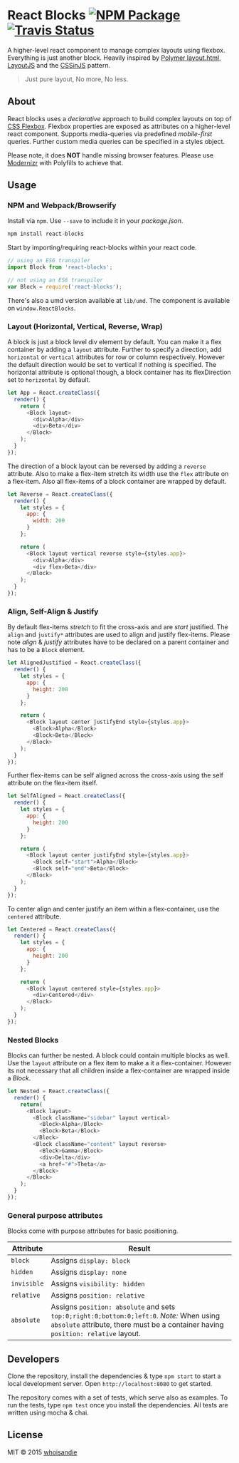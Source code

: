 # React Blocks [![NPM Package][npm_img]][npm_site] [![Travis Status][trav_img]][trav_site]

A higher-level react component to manage complex layouts using flexbox. Everything is just another block. Heavily inspired by [Polymer layout.html][polymer], [LayoutJS][layoutjs] and the [CSSinJS][cssinjs] pattern.

> Just pure layout, No more, No less.

## About
React blocks uses a *declarative* approach to build complex layouts on top of [CSS Flexbox][flexbox]. Flexbox properties are exposed as attributes on a higher-level react component. Supports media-queries via predefined *mobile-first* queries. Further custom media queries can be specified in a styles object.

Please note, it does **NOT** handle missing browser features. Please use [Modernizr][modernizr] with Polyfills to achieve that.

## Usage

### NPM and Webpack/Browserify
Install via `npm`. Use `--save` to include it in your *package.json*.

```bash
npm install react-blocks
```

Start by importing/requiring react-blocks within your react code.

```js
// using an ES6 transpiler
import Block from 'react-blocks';

// not using an ES6 transpiler
var Block = require('react-blocks');
```

There's also a umd version available at `lib/umd`. The component is available on `window.ReactBlocks`.

### Layout (Horizontal, Vertical, Reverse, Wrap)
A block is just a block level div element by default. You can make it a flex container by adding a `layout` attribute. Further to specify a direction, add `horizontal` or `vertical` attributes for row or column respectively. However the default direction would be set to vertical if nothing is specified. The horizontal attribute is optional though, a block container has its flexDirection set to `horizontal` by default.

```js
let App = React.createClass({
  render() {
    return (
      <Block layout>
        <div>Alpha</div>
        <div>Beta</div>
      </Block>
    );
  }
});
```

The direction of a block layout can be reversed by adding a `reverse` attribute. Also to make a flex-item stretch its width use the `flex` attribute on a flex-item. Also all flex-items of a block container are wrapped by default.

```js
let Reverse = React.createClass({
  render() {
    let styles = {
      app: {
        width: 200
      }
    };

    return (
      <Block layout vertical reverse style={styles.app}>
        <div>Alpha</div>
        <div flex>Beta</div>
      </Block>
    );
  }
});
```

### Align, Self-Align & Justify

By default flex-items *stretch* to fit the cross-axis and are *start* justified. The `align` and `justify*` attributes are used to align and justify flex-items. Please note *align* & *justify* attributes have to be declared on a parent container and has to be a `Block` element.

```js
let AlignedJustified = React.createClass({
  render() {
    let styles = {
      app: {
        height: 200
      }
    };

    return (
      <Block layout center justifyEnd style={styles.app}>
        <Block>Alpha</Block>
        <Block>Beta</Block>
      </Block>
    );
  }
});
```

Further flex-items can be self aligned across the cross-axis using the self attribute on the flex-item itself.

```js
let SelfAligned = React.createClass({
  render() {
    let styles = {
      app: {
        height: 200
      }
    };

    return (
      <Block layout center justifyEnd style={styles.app}>
        <Block self="start">Alpha</Block>
        <Block self="end">Beta</Block>
      </Block>
    );
  }
});
```

To center align and center justify an item within a flex-container, use the `centered` attribute.

```js
let Centered = React.createClass({
  render() {
    let styles = {
      app: {
        height: 200
      }
    };

    return (
      <Block layout centered style={styles.app}>
        <div>Centered</div>
      </Block>
    );
  }
});
```

### Nested Blocks
Blocks can further be nested. A block could contain multiple blocks as well. Use the `layout` attribute on a flex item to make a it a flex-container. However its not necessary that all children inside a flex-container are wrapped inside a *Block*.

```js
let Nested = React.createClass({
  render() {
    return(
      <Block layout>
        <Block className="sidebar" layout vertical>
          <Block>Alpha</Block>
          <Block>Beta</Block>
        </Block>
        <Block className="content" layout reverse>
          <Block>Gamma</Block>
          <div>Delta</div>
          <a href="#">Theta</a>
        </Block>
      </Block>
    );
  }
});
```

### General purpose attributes
Blocks come with purpose attributes for basic positioning.

Attribute   |  Result
---------   |  ------
`block`     |  Assigns `display: block`
`hidden`    |  Assigns `display: none`
`invisible` |  Assigns `visibility: hidden`
`relative`  |  Assigns `position: relative`
`absolute`  |  Assigns `position: absolute` and sets `top:0;right:0;bottom:0;left:0`. *Note:* When using `absolute` attribute, there must be a container having `position: relative` layout.


## Developers

Clone the repository, install the dependencies & type `npm start` to start a local development server. Open `http://localhost:8080` to get started.

The repository comes with a set of tests, which serve also as examples. To run the tests, type `npm test` once you install the dependencies. All tests are written using mocha & chai.

## License
MIT &copy; 2015 [whoisandie][whoisandie]

[polymer]: https://www.polymer-project.org/0.5/docs/polymer/layout-attrs.html
[layoutjs]: https://github.com/basarat/layoutjs
[cssinjs]: https://speakerdeck.com/vjeux/react-css-in-js
[flexbox]: https://developer.mozilla.org/en-US/docs/Web/Guide/CSS/Flexible_boxes
[modernizr]: http://modernizr.com
[whoisandie]: http://whoisandie.com

[trav_img]: https://api.travis-ci.org/whoisandie/react-blocks.svg
[trav_site]: https://travis-ci.org/whoisandie/react-blocks
[npm_img]: https://img.shields.io/npm/v/react-blocks.svg
[npm_site]: https://www.npmjs.org/package/react-blocks
